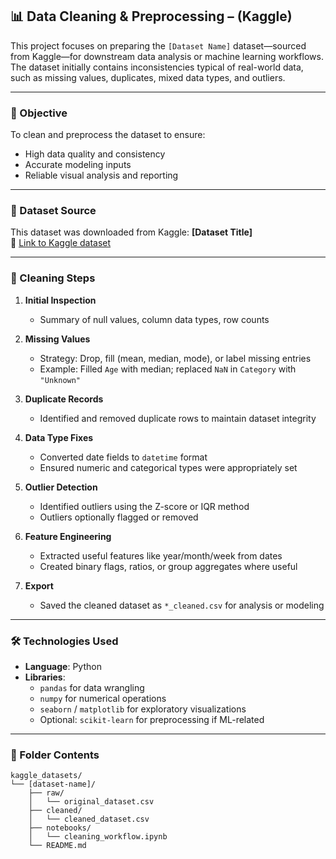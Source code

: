 ## 📊 Data Cleaning & Preprocessing – (Kaggle)

This project focuses on preparing the `[Dataset Name]` dataset—sourced from Kaggle—for downstream data analysis or machine learning workflows. The dataset initially contains inconsistencies typical of real-world data, such as missing values, duplicates, mixed data types, and outliers.

---

### 🎯 Objective

To clean and preprocess the dataset to ensure:
- High data quality and consistency
- Accurate modeling inputs
- Reliable visual analysis and reporting

---

### 📂 Dataset Source

This dataset was downloaded from Kaggle:
**[Dataset Title]**  
🔗 [Link to Kaggle dataset](https://www.kaggle.com/your-dataset-link)

---

### 🧼 Cleaning Steps

1. **Initial Inspection**
   - Summary of null values, column data types, row counts

2. **Missing Values**
   - Strategy: Drop, fill (mean, median, mode), or label missing entries
   - Example: Filled `Age` with median; replaced `NaN` in `Category` with `"Unknown"`

3. **Duplicate Records**
   - Identified and removed duplicate rows to maintain dataset integrity

4. **Data Type Fixes**
   - Converted date fields to `datetime` format
   - Ensured numeric and categorical types were appropriately set

5. **Outlier Detection**
   - Identified outliers using the Z-score or IQR method
   - Outliers optionally flagged or removed

6. **Feature Engineering**
   - Extracted useful features like year/month/week from dates
   - Created binary flags, ratios, or group aggregates where useful

7. **Export**
   - Saved the cleaned dataset as `*_cleaned.csv` for analysis or modeling

---

### 🛠 Technologies Used

- **Language**: Python
- **Libraries**:
  - `pandas` for data wrangling
  - `numpy` for numerical operations
  - `seaborn` / `matplotlib` for exploratory visualizations
  - Optional: `scikit-learn` for preprocessing if ML-related

---

### 📁 Folder Contents

```plaintext
kaggle_datasets/
└── [dataset-name]/
    ├── raw/
    │   └── original_dataset.csv
    ├── cleaned/
    │   └── cleaned_dataset.csv
    ├── notebooks/
    │   └── cleaning_workflow.ipynb
    └── README.md
